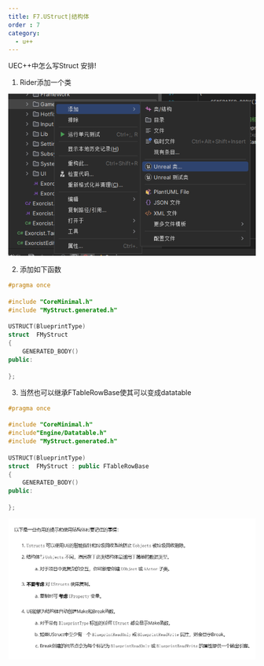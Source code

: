 ```yaml
---
title: F7.UStruct|结构体
order : 7
category:
  - u++
---
```


<chatmessage avatar="../../assets/emoji/hh.png" :avatarWidth="40">
UEC++中怎么写Struct
</chatmessage>

<chatmessage avatar="../../assets/emoji/new9.png" :avatarWidth="40" alignLeft>
安排!
</chatmessage>

1. Rider添加一个类

![](..%2Fassets%2Fclassadd.png)


2. 添加如下函数

```cpp
#pragma once

#include "CoreMinimal.h"
#include "MyStruct.generated.h"

USTRUCT(BlueprintType)
struct  FMyStruct 
{
	GENERATED_BODY()
public:
	
};
```

3. 当然也可以继承FTableRowBase使其可以变成datatable

```cpp
#pragma once

#include "CoreMinimal.h"
#include"Engine/Datatable.h"
#include "MyStruct.generated.h"

USTRUCT(BlueprintType)
struct  FMyStruct : public FTableRowBase
{
	GENERATED_BODY()
public:
	
};
```

![](..%2Fassets%2Fgftip.png)